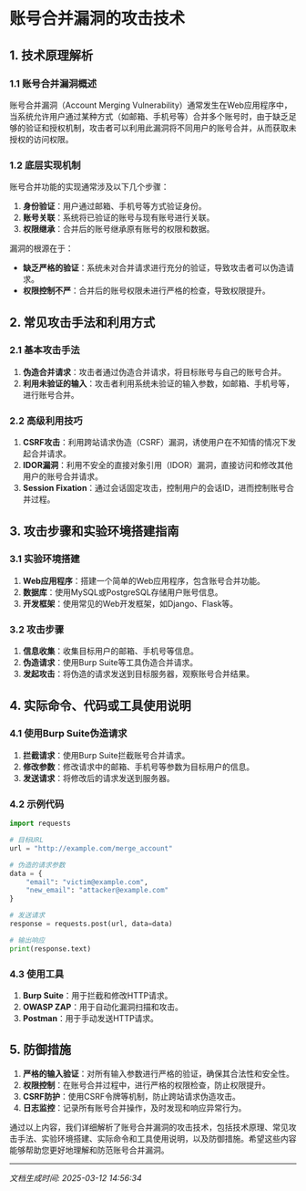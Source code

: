 # 账号合并漏洞的攻击技术

## 1. 技术原理解析

### 1.1 账号合并漏洞概述
账号合并漏洞（Account Merging Vulnerability）通常发生在Web应用程序中，当系统允许用户通过某种方式（如邮箱、手机号等）合并多个账号时，由于缺乏足够的验证和授权机制，攻击者可以利用此漏洞将不同用户的账号合并，从而获取未授权的访问权限。

### 1.2 底层实现机制
账号合并功能的实现通常涉及以下几个步骤：
1. **身份验证**：用户通过邮箱、手机号等方式验证身份。
2. **账号关联**：系统将已验证的账号与现有账号进行关联。
3. **权限继承**：合并后的账号继承原有账号的权限和数据。

漏洞的根源在于：
- **缺乏严格的验证**：系统未对合并请求进行充分的验证，导致攻击者可以伪造请求。
- **权限控制不严**：合并后的账号权限未进行严格的检查，导致权限提升。

## 2. 常见攻击手法和利用方式

### 2.1 基本攻击手法
1. **伪造合并请求**：攻击者通过伪造合并请求，将目标账号与自己的账号合并。
2. **利用未验证的输入**：攻击者利用系统未验证的输入参数，如邮箱、手机号等，进行账号合并。

### 2.2 高级利用技巧
1. **CSRF攻击**：利用跨站请求伪造（CSRF）漏洞，诱使用户在不知情的情况下发起合并请求。
2. **IDOR漏洞**：利用不安全的直接对象引用（IDOR）漏洞，直接访问和修改其他用户的账号合并请求。
3. **Session Fixation**：通过会话固定攻击，控制用户的会话ID，进而控制账号合并过程。

## 3. 攻击步骤和实验环境搭建指南

### 3.1 实验环境搭建
1. **Web应用程序**：搭建一个简单的Web应用程序，包含账号合并功能。
2. **数据库**：使用MySQL或PostgreSQL存储用户账号信息。
3. **开发框架**：使用常见的Web开发框架，如Django、Flask等。

### 3.2 攻击步骤
1. **信息收集**：收集目标用户的邮箱、手机号等信息。
2. **伪造请求**：使用Burp Suite等工具伪造合并请求。
3. **发起攻击**：将伪造的请求发送到目标服务器，观察账号合并结果。

## 4. 实际命令、代码或工具使用说明

### 4.1 使用Burp Suite伪造请求
1. **拦截请求**：使用Burp Suite拦截账号合并请求。
2. **修改参数**：修改请求中的邮箱、手机号等参数为目标用户的信息。
3. **发送请求**：将修改后的请求发送到服务器。

### 4.2 示例代码
```python
import requests

# 目标URL
url = "http://example.com/merge_account"

# 伪造的请求参数
data = {
    "email": "victim@example.com",
    "new_email": "attacker@example.com"
}

# 发送请求
response = requests.post(url, data=data)

# 输出响应
print(response.text)
```

### 4.3 使用工具
1. **Burp Suite**：用于拦截和修改HTTP请求。
2. **OWASP ZAP**：用于自动化漏洞扫描和攻击。
3. **Postman**：用于手动发送HTTP请求。

## 5. 防御措施
1. **严格的输入验证**：对所有输入参数进行严格的验证，确保其合法性和安全性。
2. **权限控制**：在账号合并过程中，进行严格的权限检查，防止权限提升。
3. **CSRF防护**：使用CSRF令牌等机制，防止跨站请求伪造攻击。
4. **日志监控**：记录所有账号合并操作，及时发现和响应异常行为。

通过以上内容，我们详细解析了账号合并漏洞的攻击技术，包括技术原理、常见攻击手法、实验环境搭建、实际命令和工具使用说明，以及防御措施。希望这些内容能够帮助您更好地理解和防范账号合并漏洞。

---

*文档生成时间: 2025-03-12 14:56:34*
